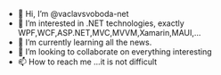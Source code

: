 - 👋 Hi, I’m @vaclavsvoboda-net
- 👀 I’m interested in .NET technologies, exactly WPF,WCF,ASP.NET,MVC,MVVM,Xamarin,MAUI,...
- 🌱 I’m currently learning all the news.
- 💞️ I’m looking to collaborate on everything interesting
- 📫 How to reach me ...it is not difficult

<!---
vaclavsvoboda-net/vaclavsvoboda-net is a ✨ special ✨ repository because its `README.md` (this file) appears on your GitHub profile.
You can click the Preview link to take a look at your changes.
--->
